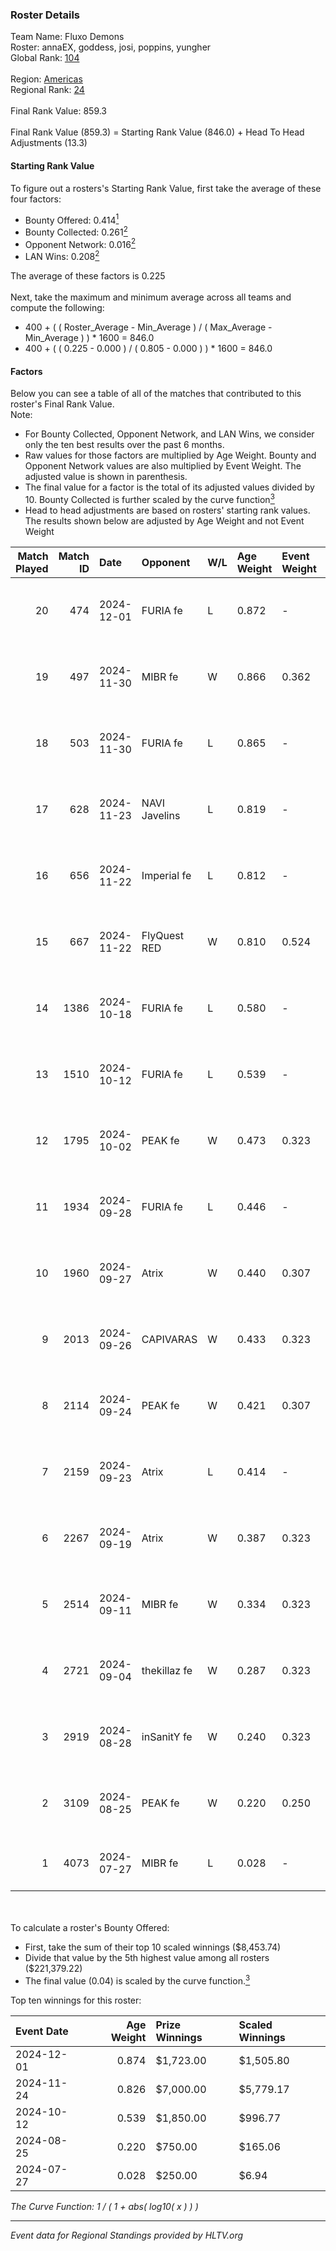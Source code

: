 ### Roster Details<br />
Team Name: Fluxo Demons<br />
Roster: annaEX, goddess, josi, poppins, yungher<br />
Global Rank: [104](../../standings_global_2025_01_20.md)<br />
<br />
Region: [Americas]( ../../standings_americas_2025_01_20.md)<br />
Regional Rank: [24]( ../../standings_americas_2025_01_20.md)<br />
<br />
Final Rank Value:  859.3<br />
<br />
Final Rank Value (859.3) = Starting Rank Value (846.0) + Head To Head Adjustments (13.3)<br />

#### Starting Rank Value<br />
To figure out a rosters's Starting Rank Value, first take the average of these four factors:<br />
- Bounty Offered: 0.414[<sup>1</sup>](#table2)
- Bounty Collected: 0.261[<sup>2</sup>](#table1)
- Opponent Network: 0.016[<sup>2</sup>](#table1)
- LAN Wins: 0.208[<sup>2</sup>](#table1)

The average of these factors is 0.225<br />
<br />
Next, take the maximum and minimum average across all teams and compute the following:<br />
- 400 + ( ( Roster_Average - Min_Average ) / ( Max_Average - Min_Average ) ) * 1600 = 846.0
- 400 + ( ( 0.225 - 0.000 ) / ( 0.805 - 0.000 ) ) * 1600 = 846.0


#### Factors<br />
Below you can see a table of all of the matches that contributed to this roster's Final Rank Value.<br />
Note:<br />

- For Bounty Collected, Opponent Network, and LAN Wins, we consider only the ten best results over the past 6 months.
- Raw values for those factors are multiplied by Age Weight. Bounty and Opponent Network values are also multiplied by Event Weight. The adjusted value is shown in parenthesis.
- The final value for a factor is the total of its adjusted values divided by 10. Bounty Collected is further scaled by the curve function[<sup>3</sup>](#curveFunction)
- Head to head adjustments are based on rosters' starting rank values. The results shown below are adjusted by Age Weight and not Event Weight
<span id="table1"></span><br />


| Match Played | Match ID | Date       | Opponent      | W/L | Age Weight | Event Weight | Bounty Collected | Opponent Network | LAN Wins  | H2H Adj. | Roster                                  |
| -: | -: | :- | :- | :- | :- | :- | :- | :- | :- | -: | :- |
|           20 |      474 | 2024-12-01 | FURIA fe      | L   | 0.872      | -            | -                | -                | -         |    -2.90 | annaEX, goddess, josi, poppins, yungher |
|           19 |      497 | 2024-11-30 | MIBR fe       | W   | 0.866      | 0.362        | 0.012 (0.004)    | 0.114 (0.036)    | 1 (0.866) |     8.21 | annaEX, goddess, josi, poppins, yungher |
|           18 |      503 | 2024-11-30 | FURIA fe      | L   | 0.865      | -            | -                | -                | -         |    -2.66 | annaEX, goddess, josi, poppins, yungher |
|           17 |      628 | 2024-11-23 | NAVI Javelins | L   | 0.819      | -            | -                | -                | -         |    -2.81 | annaEX, goddess, josi, poppins, yungher |
|           16 |      656 | 2024-11-22 | Imperial fe   | L   | 0.812      | -            | -                | -                | -         |    -2.70 | annaEX, goddess, josi, poppins, yungher |
|           15 |      667 | 2024-11-22 | FlyQuest RED  | W   | 0.810      | 0.524        | 0.016 (0.007)    | 0.140 (0.059)    | 1 (0.810) |     8.09 | annaEX, goddess, josi, poppins, yungher |
|           14 |     1386 | 2024-10-18 | FURIA fe      | L   | 0.580      | -            | -                | -                | -         |    -1.84 | annaEX, goddess, josi, poppins, yungher |
|           13 |     1510 | 2024-10-12 | FURIA fe      | L   | 0.539      | -            | -                | -                | -         |    -1.74 | annaEX, goddess, josi, poppins, yungher |
|           12 |     1795 | 2024-10-02 | PEAK fe       | W   | 0.473      | 0.323        | 0.003 (0.000)    | 0.030 (0.005)    | 0 (0.000) |     2.97 | annaEX, goddess, josi, poppins, yungher |
|           11 |     1934 | 2024-09-28 | FURIA fe      | L   | 0.446      | -            | -                | -                | -         |    -1.45 | annaEX, goddess, josi, poppins, yungher |
|           10 |     1960 | 2024-09-27 | Atrix         | W   | 0.440      | 0.307        | 0.004 (0.001)    | 0.100 (0.013)    | 0 (0.000) |     3.80 | annaEX, goddess, josi, poppins, yungher |
|            9 |     2013 | 2024-09-26 | CAPIVARAS     | W   | 0.433      | 0.323        | 0.003 (0.000)    | -                | 0 (0.000) |     1.89 | annaEX, goddess, josi, poppins, yungher |
|            8 |     2114 | 2024-09-24 | PEAK fe       | W   | 0.421      | 0.307        | 0.003 (0.000)    | 0.030 (0.004)    | 0 (0.000) |     2.83 | annaEX, goddess, josi, poppins, yungher |
|            7 |     2159 | 2024-09-23 | Atrix         | L   | 0.414      | -            | -                | -                | -         |    -9.57 | annaEX, goddess, josi, poppins, yungher |
|            6 |     2267 | 2024-09-19 | Atrix         | W   | 0.387      | 0.323        | 0.004 (0.000)    | 0.100 (0.012)    | 0 (0.000) |     3.25 | annaEX, goddess, josi, poppins, yungher |
|            5 |     2514 | 2024-09-11 | MIBR fe       | W   | 0.334      | 0.323        | 0.012 (0.001)    | 0.114 (0.012)    | 0 (0.000) |     2.91 | annaEX, goddess, josi, poppins, yungher |
|            4 |     2721 | 2024-09-04 | thekillaz fe  | W   | 0.287      | 0.323        | 0.003 (0.000)    | 0.064 (0.006)    | 0 (0.000) |     2.20 | annaEX, goddess, josi, poppins, yungher |
|            3 |     2919 | 2024-08-28 | inSanitY fe   | W   | 0.240      | 0.323        | 0.004 (0.000)    | 0.080 (0.006)    | 0 (0.000) |     1.89 | annaEX, goddess, josi, poppins, yungher |
|            2 |     3109 | 2024-08-25 | PEAK fe       | W   | 0.220      | 0.250        | -                | 0.030 (0.002)    | -         |     1.64 | Babs, goddess, josi, poppins, yungher   |
|            1 |     4073 | 2024-07-27 | MIBR fe       | L   | 0.028      | -            | -                | -                | -         |    -0.71 | annaEX, goddess, josi, Le, yungher      |

<br />
<span id="table2"></span><br />
To calculate a roster's Bounty Offered:<br />

- First, take the sum of their top 10 scaled winnings ($8,453.74)
- Divide that value by the 5th highest value among all rosters ($221,379.22)
- The final value (0.04) is scaled by the curve function.[<sup>3</sup>](#curveFunction)

Top ten winnings for this roster:<br />

| Event Date | Age Weight | Prize Winnings | Scaled Winnings |
| :- | -: | :- | :- |
| 2024-12-01 |      0.874 | $1,723.00      | $1,505.80       |
| 2024-11-24 |      0.826 | $7,000.00      | $5,779.17       |
| 2024-10-12 |      0.539 | $1,850.00      | $996.77         |
| 2024-08-25 |      0.220 | $750.00        | $165.06         |
| 2024-07-27 |      0.028 | $250.00        | $6.94           |


<span id="curveFunction"></span>_The Curve Function: 1 / ( 1 + abs( log10( x ) ) )_<br />

---
_Event data for Regional Standings provided by HLTV.org_<br />
